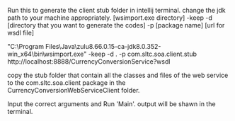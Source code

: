 

Run this to generate the client stub folder in intellij terminal.
change the jdk path to your machine appropriately.
[wsimport.exe directory] -keep -d [directory that you want to generate the codes] -p [package name] [url for wsdl file]

"C:\Program Files\Java\zulu8.66.0.15-ca-jdk8.0.352-win_x64\bin\wsimport.exe" -keep -d . -p com.sltc.soa.client.stub http://localhost:8888/CurrencyConversionService?wsdl

copy the stub folder that contain all the classes and files of the web service to the com.sltc.soa.client package in the CurrencyConversionWebServiceClient folder.

Input the correct arguments and Run 'Main'. output will be shawn in the terminal.
 
